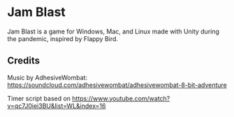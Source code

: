 # Jam Blast
Jam Blast is a game for Windows, Mac, and Linux made with Unity during the pandemic, inspired by Flappy Bird.


## Credits
Music by AdhesiveWombat: https://soundcloud.com/adhesivewombat/adhesivewombat-8-bit-adventure

Timer script based on https://www.youtube.com/watch?v=qc7J0iei3BU&list=WL&index=16
